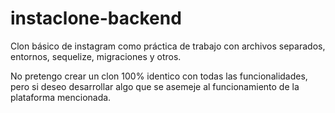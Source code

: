 # instaclone-backend
Clon básico de instagram como práctica de trabajo con archivos separados, entornos, sequelize, migraciones y otros.

No pretengo crear un clon 100% identico con todas las funcionalidades, pero si deseo desarrollar algo que se asemeje al funcionamiento de la plataforma mencionada. 
